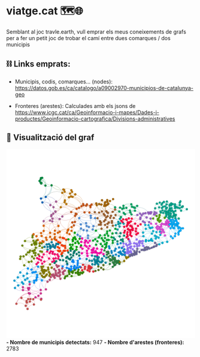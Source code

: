 # viatge.cat 🗺️🌐
Semblant al joc travle.earth, vull emprar els meus coneixements de grafs per a fer un petit joc de trobar el camí entre dues comarques / dos municipis

## ⛓️ Links emprats:

- Municipis, codis, comarques... (nodes):
https://datos.gob.es/ca/catalogo/a09002970-municipios-de-catalunya-geo

- Fronteres (arestes):
Calculades amb els jsons de https://www.icgc.cat/ca/Geoinformacio-i-mapes/Dades-i-productes/Geoinformacio-cartografica/Divisions-administratives

## 🔎 Visualització del graf
![Logo](assets/catalunya_graf.png)
**- Nombre de municipis detectats:** 947
**- Nombre d'arestes (fronteres):** 2783
